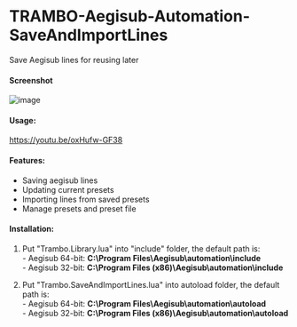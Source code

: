 # TRAMBO-Aegisub-Automation-SaveAndImportLines
Save Aegisub lines for reusing later
#### Screenshot
![image](https://user-images.githubusercontent.com/98341055/195948146-f198e2b0-5879-44b2-a3df-35e2afa47825.png)  
#### Usage:
https://youtu.be/oxHufw-GF38  
#### Features:  
  - Saving aegisub lines
  - Updating current presets
  - Importing lines from saved presets
  - Manage presets and preset file
  
#### Installation:  
  1. Put "Trambo.Library.lua" into "include" folder, the default path is:  
    - Aegisub 64-bit: **C:\Program Files\Aegisub\automation\include**  
    - Aegisub 32-bit: **C:\Program Files (x86)\Aegisub\automation\include**
      
  2. Put "Trambo.SaveAndImportLines.lua" into autoload folder, the default path is:  
    - Aegisub 64-bit: **C:\Program Files\Aegisub\automation\autoload**  
    - Aegisub 32-bit: **C:\Program Files (x86)\Aegisub\automation\autoload** 
